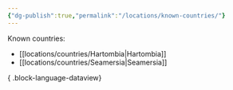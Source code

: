 ```yaml
---
{"dg-publish":true,"permalink":"/locations/known-countries/"}
---
```


Known countries:
- [[locations/countries/Hartombia\|Hartombia]]
- [[locations/countries/Seamersia\|Seamersia]]

{ .block-language-dataview}
